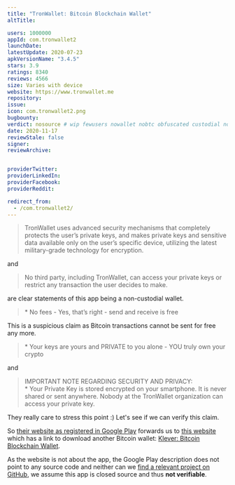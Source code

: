 ```yaml
---
title: "TronWallet: Bitcoin Blockchain Wallet"
altTitle: 

users: 1000000
appId: com.tronwallet2
launchDate: 
latestUpdate: 2020-07-23
apkVersionName: "3.4.5"
stars: 3.9
ratings: 8340
reviews: 4566
size: Varies with device
website: https://www.tronwallet.me
repository: 
issue: 
icon: com.tronwallet2.png
bugbounty: 
verdict: nosource # wip fewusers nowallet nobtc obfuscated custodial nosource nonverifiable reproducible bounty defunct
date: 2020-11-17
reviewStale: false
signer: 
reviewArchive:


providerTwitter: 
providerLinkedIn: 
providerFacebook: 
providerReddit: 

redirect_from:
  - /com.tronwallet2/
---
```



> TronWallet uses advanced security mechanisms that completely protects the
  user’s private keys, and makes private keys and sensitive data available only
  on the user’s specific device, utilizing the latest military-grade technology
  for encryption.

and

> No third party, including TronWallet, can access your private keys or restrict
  any transaction the user decides to make.

are clear statements of this app being a non-custodial wallet.

> \* No fees - Yes, that’s right - send and receive is free

This is a suspicious claim as Bitcoin transactions cannot be sent for free any
more.

> \* Your keys are yours and PRIVATE to you alone - YOU truly own your crypto

and

> IMPORTANT NOTE REGARDING SECURITY AND PRIVACY:<br>
  \* Your Private Key is stored encrypted on your smartphone. It is never shared
  or sent anywhere. Nobody at the TronWallet organization can access your
  private key.

They really care to stress this point :) Let's see if we can verify this claim.

So [their website as registered in Google Play](https://www.tronwallet.me/)
forwards us to [this website](https://klever.io/en/) which has a link to
download another Bitcoin wallet:
[Klever: Bitcoin Blockchain Wallet](/cash.klever.blockchain.wallet/).

As the website is not about the app, the Google Play description does not
point to any source code and neither can we
[find a relevant project on GitHub](https://github.com/search?q=%22com.tronwallet2%22&type=code),
we assume this app is closed source and thus **not verifiable**.
